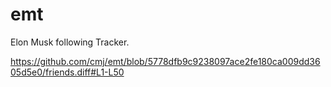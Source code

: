 # emt
Elon Musk following Tracker.

https://github.com/cmj/emt/blob/5778dfb9c9238097ace2fe180ca009dd3605d5e0/friends.diff#L1-L50
